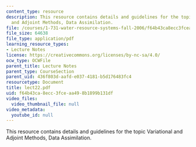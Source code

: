 ```yaml
---
content_type: resource
description: This resource contains details and guidelines for the topic Variational
  and Adjoint Methods, Data Assimilation.
file: /courses/1-731-water-resource-systems-fall-2006/f64b43ca8ecc3fceaa498b1899b131df_lect22.pdf
file_size: 64638
file_type: application/pdf
learning_resource_types:
- Lecture Notes
license: https://creativecommons.org/licenses/by-nc-sa/4.0/
ocw_type: OCWFile
parent_title: Lecture Notes
parent_type: CourseSection
parent_uid: 436f803d-aafd-e037-4181-b5d176483fc4
resourcetype: Document
title: lect22.pdf
uid: f64b43ca-8ecc-3fce-aa49-8b1899b131df
video_files:
  video_thumbnail_file: null
video_metadata:
  youtube_id: null
---
```

This resource contains details and guidelines for the topic Variational and Adjoint Methods, Data Assimilation.
